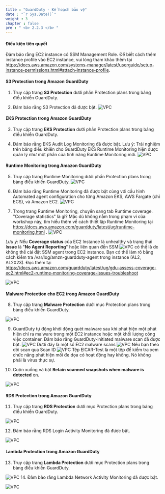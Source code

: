 ```yaml
---
title : "GuardDuty - Kế hoạch bảo vệ"
date : "`r Sys.Date()`"
weight : 3
chapter : false
pre : " <b> 2.2.3 </b> "
---
```

#### Điều kiện tiên quyết
Đảm bảo rằng EC2 instance có SSM Management Role. Để biết cách thêm instance profile vào EC2 instance, vui lòng tham khảo thêm tại https://docs.aws.amazon.com/systems-manager/latest/userguide/setup-instance-permissions.html#attach-instance-profile.
#### S3 Protection trong Amazon GuardDuty

1. Truy cập trang **S3 Protection** dưới phần Protection plans trong bảng điều khiển GuardDuty.


2. Đảm bảo rằng S3 Protection đã được bật.
![VPC](/images/2/2.2-Amazon-GuardDuty/2.2.3-GuardDuty-Protection-plans/s2.png)

#### EKS Protection trong Amazon GuardDuty
3. Truy cập trang **EKS Protection** dưới phần Protection plans trong bảng điều khiển GuardDuty.


4. Đảm bảo rằng EKS Audit Log Monitoring đã được bật. Lưu ý: Trải nghiệm trên bảng điều khiển cho GuardDuty EKS Runtime Monitoring hiện được quản lý như một phần của tính năng Runtime Monitoring mới.
![VPC](/images/2/2.2-Amazon-GuardDuty/2.2.3-GuardDuty-Protection-plans/s4.png)
#### Runtime Monitoring trong Amazon GuardDuty

5. Truy cập trang Runtime Monitoring dưới phần Protection plans trong bảng điều khiển GuardDuty.
![VPC](/images/2/2.2-Amazon-GuardDuty/2.2.3-GuardDuty-Protection-plans/s5.png)

1. Đảm bảo rằng Runtime Monitoring đã được bật cùng với cấu hình Automated agent configuration cho từng Amazon EKS, AWS Fargate (chỉ ECS), và  Amazon EC2.
![VPC](/images/2/2.2-Amazon-GuardDuty/2.2.3-GuardDuty-Protection-plans/s6.png)


1. Trong trang Runtime Monitoring, chuyển sang tab Runtime coverage. "Coverage statistics" là gì? Mặc dù không nằm trong phạm vi của workshop này, tìm hiểu thêm về cách thiết lập Runtime Monitoring tại https://docs.aws.amazon.com/guardduty/latest/ug/runtime-monitoring.html .
![VPC](/images/2/2.2-Amazon-GuardDuty/2.2.3-GuardDuty-Protection-plans/s7a.png)

*Lưu ý*: Nếu **Coverage status** của EC2 Instance là unhealthy và trạng thái **Issue** là "**No Agent Reporting**" hoặc liên quan đến SSM
![VPC](/images/2/2.2-Amazon-GuardDuty/2.2.3-GuardDuty-Protection-plans/errorSSM.png)
có thể là do không thể cài đặt SSM agent trong EC2 instance. Bạn có thể làm rõ bằng cách kiểm tra /var/log/amzn-guardduty-agent trong instance (AL2, AL2023). Đọc thêm tại https://docs.aws.amazon.com/guardduty/latest/ug/gdu-assess-coverage-ec2.html#ec2-runtime-monitoring-coverage-issues-troubleshoot

![VPC](/images/2/2.2-Amazon-GuardDuty/2.2.3-GuardDuty-Protection-plans/s7b.png)

#### Malware Protection cho EC2 trong Amazon GuardDuty

8. Truy cập trang **Malware Protection** dưới mục Protection plans trong bảng điều khiển GuardDuty.

![VPC](/images/2/2.2-Amazon-GuardDuty/2.2.3-GuardDuty-Protection-plans/s8.png)

9. GuardDuty tự động khởi động quét malware sau khi phát hiện một phát hiện chỉ ra malware trong một EC2 instance hoặc một khối lượng công việc container. Đảm bảo rằng GuardDuty-initiated malware scan đã được bật.
![VPC](/images/2/2.2-Amazon-GuardDuty/2.2.3-GuardDuty-Protection-plans/s9.png)
Dưới đây là một số EC2 malware scans
![VPC](/images/2/2.2-Amazon-GuardDuty/2.2.3-GuardDuty-Protection-plans/s9b.png)
Nếu bạn theo dõi scan qua Scan ID
![VPC](/images/2/2.2-Amazon-GuardDuty/2.2.3-GuardDuty-Protection-plans/s9c.png)
Tệp EICAR-Test là một tệp để kiểm tra xem chức năng phát hiện mối đe dọa có hoạt động hay không. Nó không phải là virus thực sự.

10. Cuộn xuống và bật **Retain scanned snapshots when malware is detected** on.

![VPC](/images/2/2.2-Amazon-GuardDuty/2.2.3-GuardDuty-Protection-plans/s10.png)
#### RDS Protection trong Amazon GuardDuty

11. Truy cập trang **RDS Protection** dưới mục Protection plans trong bảng điều khiển GuardDuty.

![VPC](/images/2/2.2-Amazon-GuardDuty/2.2.3-GuardDuty-Protection-plans/s11.png)

12. Đảm bảo rằng RDS Login Activity Monitoring đã được bật.


![VPC](/images/2/2.2-Amazon-GuardDuty/2.2.3-GuardDuty-Protection-plans/s12.png)
#### Lambda Protection trong Amazon GuardDuty
13. Truy cập trang **Lambda Protection** dưới mục Protection plans trong bảng điều khiển GuardDuty.

![VPC](/images/2/2.2-Amazon-GuardDuty/2.2.3-GuardDuty-Protection-plans/s13.png)
14. Đảm bảo rằng Lambda Network Activity Monitoring đã được bật.

![VPC](/images/2/2.2-Amazon-GuardDuty/2.2.3-GuardDuty-Protection-plans/s14.png)
